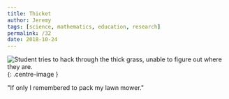 ```yaml
---
title: Thicket
author: Jeremy
tags: [science, mathematics, education, research]
permalink: /32
date: 2018-10-24
---
```


![Student tries to hack through the thick grass, unable to figure out where they are.](https://res.cloudinary.com/dh3hm8pb7/image/upload/c_scale,q_auto:best,w_615/v1535842783/Handwaving/Published/Thicket.png){: .centre-image }

"If only I remembered to pack my lawn mower."